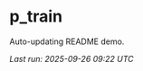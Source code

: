 # p_train

Auto-updating README demo.

<!--START_SECTION:status-->
_Last run: 2025-09-26 09:22 UTC_
<!--END_SECTION:status-->











































































































































































































































































































































































































































































































































































































































































































































































































































































